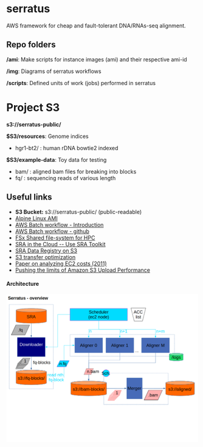 # serratus

AWS framework for cheap and fault-tolerant DNA/RNAs-seq alignment.

## Repo folders

**/ami**: Make scripts for instance images (ami) and their respective ami-id

**/img**: Diagrams of serratus workflows

**/scripts**: Defined units of work (jobs) performed in serratus

# Project S3
**s3://serratus-public/**

**$S3/resources**: Genome indices
- hgr1-bt2/ : human rDNA bowtie2 indexed

**$S3/example-data**: Toy data for testing
- bam/ : aligned bam files for breaking into blocks
- fq/  : sequencing reads of various length


## Useful links
- **S3 Bucket:** s3://serratus-public/ (public-readable)
- [Alpine Linux AMI](https://github.com/mcrute/alpine-ec2-ami)
- [AWS Batch workflow - Introduction](https://aws.amazon.com/blogs/compute/building-high-throughput-genomics-batch-workflows-on-aws-introduction-part-1-of-4/)
- [AWS Batch workflow - github](https://github.com/aws-samples/aws-batch-genomics)
- [FSx Shared file-system for HPC](https://aws.amazon.com/blogs/storage/using-amazon-fsx-for-lustre-for-genomics-workflows-on-aws/)
- [SRA in the Cloud -- Use SRA Toolkit](https://www.ncbi.nlm.nih.gov/sra/docs/sra-cloud/)
- [SRA Data Registry on S3](https://registry.opendata.aws/ncbi-sra/)
- [S3 transfer optimization](https://docs.aws.amazon.com/cli/latest/topic/s3-config.html)
- [Paper on analyzing EC2 costs (2011)](https://journals.plos.org/plosone/article?id=10.1371/journal.pone.0026624)
- [Pushing the limits of Amazon S3 Upload Performance](https://improve.dk/pushing-the-limits-of-amazon-s3-upload-performance/)

#### Architecture

![serratus-overview](img/serratus_overview.png)
